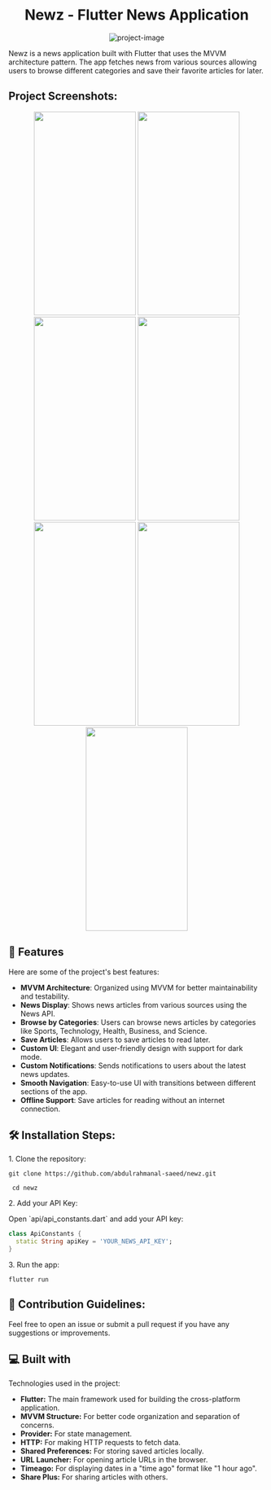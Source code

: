 <h1 align="center" id="title">Newz - Flutter News Application</h1>

<p align="center"><img src="https://socialify.git.ci/abdulrahmanal-saeed/Newz/image?description=1&amp;descriptionEditable=Newz%20is%20a%20news%20application%20built%20with%20Flutter%20that%20uses%20the%20MVVM%20architecture%20pattern.%20The%20app%20fetches%20news%20from%20various%20sources%2C%20allowing%20users%20to%20browse%20different%20categories%20and%20save%20their%20favorite%20articles%20for%20later.&amp;font=Inter&amp;language=1&amp;name=1&amp;owner=1&amp;pattern=Brick%20Wall&amp;theme=Dark" alt="project-image"></p>

<p id="description">Newz is a news application built with Flutter that uses the MVVM architecture pattern. The app fetches news from various sources allowing users to browse different categories and save their favorite articles for later.</p>

<h2>Project Screenshots:</h2>

<p align="center">
  <img src="https://drive.google.com/file/d/1RLnwtC1hdOdWtaLUcP67I3jcsQPYKDJ_/view?usp=sharing" width="200" height="400"/>
  <img src="https://drive.google.com/file/d/1RNyVHeUnDbtPNLBWmGJhu5fZuSob8kgT/view?usp=sharing" width="200" height="400"/>
  <img src="https://drive.google.com/file/d/1RPYdw-3cfEiGqfvzDe77taMNt642kLNQ/view?usp=sharing" width="200" height="400"/>
  <img src="https://drive.google.com/file/d/1RS738ORjLfF2EX2VzAKR0YNlZ5jzycA0/view?usp=sharing" width="200" height="400"/>
  <img src="https://drive.google.com/file/d/1RTCsnUGRNRJ3m_5stv-Q28qZ4iExHIah/view?usp=sharing" width="200" height="400"/>
  <img src="https://drive.google.com/file/d/1RUgsK7lFjehDbeZi2mKMhljnfdWt7hKT/view?usp=sharing" width="200" height="400"/>
  <img src="https://drive.google.com/file/d/1RUsikSaN6benlpOK70bnP3AsW2R5A-Om/view?usp=sharing" width="200" height="400"/>
</p>
  
  
<h2>🧐 Features</h2>

Here are some of the project's best features:

*   **MVVM Architecture**: Organized using MVVM for better maintainability and testability.
*   **News Display**: Shows news articles from various sources using the News API.
*   **Browse by Categories**: Users can browse news articles by categories like Sports, Technology, Health, Business, and Science.
*   **Save Articles**: Allows users to save articles to read later.
*   **Custom UI**: Elegant and user-friendly design with support for dark mode.
*   **Custom Notifications**: Sends notifications to users about the latest news updates.
*   **Smooth Navigation**: Easy-to-use UI with transitions between different sections of the app.
*   **Offline Support**: Save articles for reading without an internet connection.


<h2>🛠️ Installation Steps:</h2>

<p>1. Clone the repository:</p>

```
git clone https://github.com/abdulrahmanal-saeed/newz.git
```
```
 cd newz
```
<p>2. Add your API Key:</p>
Open `api/api_constants.dart` and add your API key:

```dart
class ApiConstants {   
  static String apiKey = 'YOUR_NEWS_API_KEY'; 
}
```

<p>3. Run the app:</p>

```
flutter run
```

<h2>🍰 Contribution Guidelines:</h2>

Feel free to open an issue or submit a pull request if you have any suggestions or improvements.

  
  
<h2>💻 Built with</h2>
Technologies used in the project:

*   **Flutter:** The main framework used for building the cross-platform application.
*   **MVVM Structure:** For better code organization and separation of concerns.
*   **Provider:** For state management.
*   **HTTP:** For making HTTP requests to fetch data.
*   **Shared Preferences:** For storing saved articles locally.
*   **URL Launcher:** For opening article URLs in the browser.
*   **Timeago:** For displaying dates in a "time ago" format like "1 hour ago".
*   **Share Plus:** For sharing articles with others.
